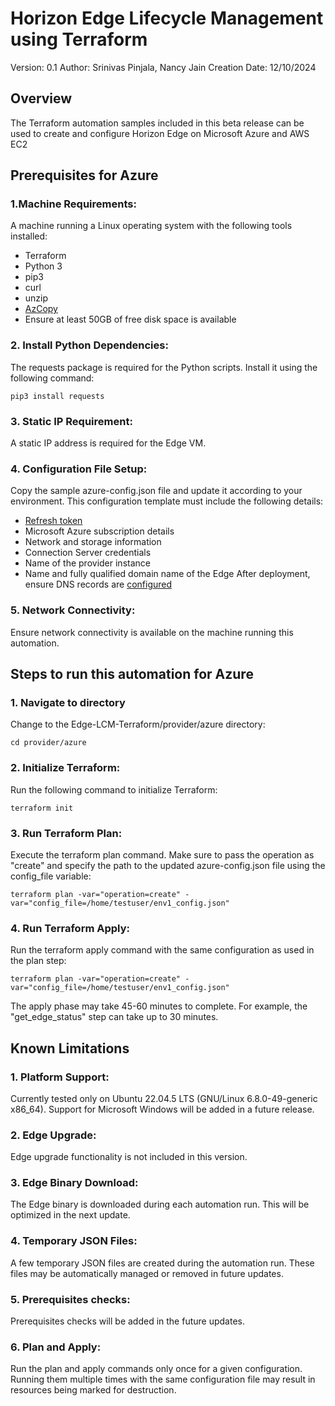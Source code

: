 # Horizon Edge Lifecycle Management using Terraform

Version:        0.1
Author:         Srinivas Pinjala, Nancy Jain 
Creation Date:  12/10/2024

## Overview 

<!-- Summary Start -->
The Terraform automation samples included in this beta release can be used to create and configure Horizon Edge on Microsoft Azure and AWS EC2
<!-- Summary End -->


## Prerequisites for Azure

### 1.Machine Requirements:
A machine running a Linux operating system with the following tools installed:

* Terraform
* Python 3
* pip3
* curl
* unzip
* [AzCopy](https://learn.microsoft.com/en-us/azure/storage/common/storage-use-azcopy-v10?tabs=dnf)
* Ensure at least 50GB of free disk space is available


### 2. Install Python Dependencies:
The requests package is required for the Python scripts. Install it using the following command:

    
    pip3 install requests
    
### 3. Static IP Requirement:
A static IP address is required for the Edge VM.

### 4. Configuration File Setup:
Copy the sample azure-config.json file and update it according to your environment.
This configuration template must include the following details:

* [Refresh token](https://developer.omnissa.com/horizon-apis/horizon-cloud-nextgen/)
* Microsoft Azure subscription details
* Network and storage information
* Connection Server credentials
* Name of the provider instance 
* Name and fully qualified domain name of the Edge
After deployment, ensure DNS records are [configured](https://docs.omnissa.com/bundle/HorizonCloudServicesUsingNextGenGuide/page/ConfigureRequiredDNSRecordsAfterDeployingHorizonEdgeGatewayandUnifiedAccessGateway.html)

### 5. Network Connectivity:
Ensure network connectivity is available on the machine running this automation.

## Steps to run this automation for Azure
### 1. Navigate to directory 
Change to the Edge-LCM-Terraform/provider/azure directory:

    
    cd provider/azure
    
### 2. Initialize Terraform: 
Run the following command to initialize Terraform:
    

    terraform init 

### 3. Run Terraform Plan:
Execute the terraform plan command. Make sure to pass the operation as "create" and specify the path to the updated azure-config.json file using the config_file variable:
 
    terraform plan -var="operation=create" -var="config_file=/home/testuser/env1_config.json"
 

### 4. Run Terraform Apply:
Run the terraform apply command with the same configuration as used in the plan step:
 
    terraform plan -var="operation=create" -var="config_file=/home/testuser/env1_config.json"
 
The apply phase may take 45-60 minutes to complete. For example, the "get_edge_status" step can take up to 30 minutes.

## Known Limitations

### 1. Platform Support:
Currently tested only on Ubuntu 22.04.5 LTS (GNU/Linux 6.8.0-49-generic x86_64). Support for Microsoft Windows will be added in a future release. 

### 2. Edge Upgrade:
Edge upgrade functionality is not included in this version.

### 3. Edge Binary Download:
The Edge binary is downloaded during each automation run. This will be optimized in the next update.

### 4. Temporary JSON Files:
A few temporary JSON files are created during the automation run. These files may be automatically managed or removed in future updates.

### 5. Prerequisites checks:
Prerequisites checks will be added in the future updates.

### 6. Plan and Apply:
Run the plan and apply commands only once for a given configuration. Running them multiple times with the same configuration file may result in resources being marked for destruction.